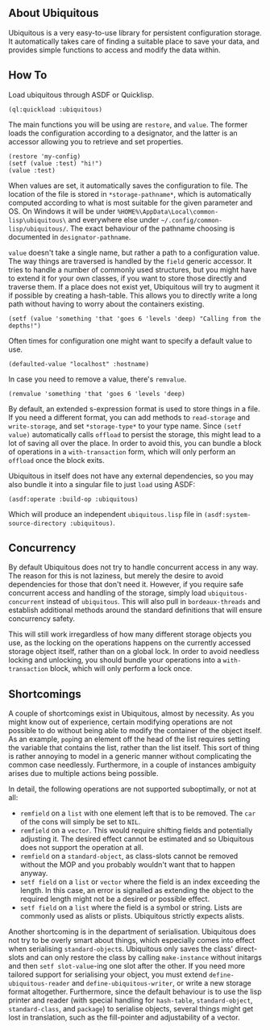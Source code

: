 ## About Ubiquitous
Ubiquitous is a very easy-to-use library for persistent configuration storage. It automatically takes care of finding a suitable place to save your data, and provides simple functions to access and modify the data within.

## How To
Load ubiquitous through ASDF or Quicklisp.

    (ql:quickload :ubiquitous)

The main functions you will be using are `restore`, and `value`. The former loads the configuration according to a designator, and the latter is an accessor allowing you to retrieve and set properties.

    (restore 'my-config)
    (setf (value :test) "hi!")
    (value :test)

When values are set, it automatically saves the configuration to file. The location of the file is stored in `*storage-pathname*`, which is automatically computed according to what is most suitable for the given parameter and OS. On Windows it will be under `%HOME%\AppData\Local\common-lisp\ubiquitous\` and everywhere else under `~/.config/common-lisp/ubiquitous/`. The exact behaviour of the pathname choosing is documented in `designator-pathname`.

`value` doesn't take a single name, but rather a path to a configuration value. The way things are traversed is handled by the `field` generic accessor. It tries to handle a number of commonly used structures, but you might have to extend it for your own classes, if you want to store those directly and traverse them. If a place does not exist yet, Ubiquitous will try to augment it if possible by creating a hash-table. This allows you to directly write a long path without having to worry about the containers existing.

    (setf (value 'something 'that 'goes 6 'levels 'deep) "Calling from the depths!")

Often times for configuration one might want to specify a default value to use.

    (defaulted-value "localhost" :hostname)

In case you need to remove a value, there's `remvalue`.

    (remvalue 'something 'that 'goes 6 'levels 'deep)

By default, an extended s-expression format is used to store things in a file. If you need a different format, you can add methods to `read-storage` and `write-storage`, and set `*storage-type*` to your type name. Since `(setf value)` automatically calls `offload` to persist the storage, this might lead to a lot of saving all over the place. In order to avoid this, you can bundle a block of operations in a `with-transaction` form, which will only perform an `offload` once the block exits.

Ubiquitous in itself does not have any external dependencies, so you may also bundle it into a singular file to just `load` using ASDF:

    (asdf:operate :build-op :ubiquitous)

Which will produce an independent `ubiquitous.lisp` file in `(asdf:system-source-directory :ubiquitous)`.

## Concurrency
By default Ubiquitous does not try to handle concurrent access in any way. The reason for this is not laziness, but merely the desire to avoid dependencies for those that don't need it. However, if you require safe concurrent access and handling of the storage, simply load `ubiquitous-concurrent` instead of `ubiquitous`. This will also pull in `bordeaux-threads` and establish additional methods around the standard definitions that will ensure concurrency safety.

This will still work irregardless of how many different storage objects you use, as the locking on the operations happens on the currently accessed storage object itself, rather than on a global lock. In order to avoid needless locking and unlocking, you should bundle your operations into a `with-transaction` block, which will only perform a lock once.

## Shortcomings
A couple of shortcomings exist in Ubiquitous, almost by necessity. As you might know out of experience, certain modifying operations are not possible to do without being able to modify the container of the object itself. As an example, `pop`ing an element off the head of the list requires setting the variable that contains the list, rather than the list itself. This sort of thing is rather annoying to model in a generic manner without complicating the common case needlessly. Furthermore, in a couple of instances ambiguity arises due to multiple actions being possible.

In detail, the following operations are not supported suboptimally, or not at all:

* `remfield` on a `list` with one element left that is to be removed. The `car` of the cons will simply be set to `NIL`.
* `remfield` on a `vector`. This would require shifting fields and potentially adjusting it. The desired effect cannot be estimated and so Ubiquitous does not support the operation at all.
* `remfield` on a `standard-object`, as class-slots cannot be removed without the MOP and you probably wouldn't want that to happen anyway.
* `setf field` on a `list` or `vector` where the field is an index exceeding the length. In this case, an error is signalled as extending the object to the required length might not be a desired or possible effect.
* `setf field` on a `list` where the field is a symbol or string. Lists are commonly used as alists or plists. Ubiquitous strictly expects alists.

Another shortcoming is in the department of serialisation. Ubiquitous does not try to be overly smart about things, which especially comes into effect when serialising `standard-object`s. Ubiquitous only saves the class' direct-slots and can only restore the class by calling `make-instance` without initargs and then `setf slot-value`-ing one slot after the other. If you need more tailored support for serialising your object, you must extend `define-ubiquitous-reader` and `define-ubiquitous-writer`, or write a new storage format altogether. Furthermore, since the default behaviour is to use the lisp printer and reader (with special handling for `hash-table`, `standard-object`, `standard-class`, and `package`) to serialise objects, several things might get lost in translation, such as the fill-pointer and adjustability of a vector.
